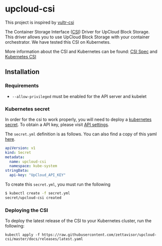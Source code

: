 # upcloud-csi

This project is inspired by [vultr-csi](https://github.com/vultr/vultr-csi)

The Container Storage Interface ([CSI](https://github.com/container-storage-interface/spec)) Driver for UpCloud Block Storage. This driver allows you to use UpCloud Block Storage with your container orchestrator. We have tested this CSI on Kubernetes.

More information about the CSI and Kubernetes can be found: [CSI Spec](https://github.com/container-storage-interface/spec) and [Kubernetes CSI](https://kubernetes-csi.github.io/docs/example.html)


## Installation
### Requirements

- `--allow-privileged` must be enabled for the API server and kubelet

### Kubernetes secret

In order for the csi to work properly, you will need to deploy a [kubernetes secret](https://kubernetes.io/docs/concepts/configuration/secret/). To obtain a API key, please visit [API settings](https://developers.upcloud.com/1.3/).

The `secret.yml` definition is as follows. You can also find a copy of this yaml [here](docs/releases/secret.yml.tmp).
```yaml
apiVersion: v1
kind: Secret
metadata:
  name: upcloud-csi
  namespace: kube-system
stringData:
  api-key: "UpCloud_API_KEY"
```

To create this `secret.yml`, you must run the following

```sh
$ kubectl create -f secret.yml            
secret/upcloud-csi created
```

### Deploying the CSI

To deploy the latest release of the CSI to your Kubernetes cluster, run the following:

`kubectl apply -f https://raw.githubusercontent.com/zettavisor/upcloud-csi/master/docs/releases/latest.yaml`
